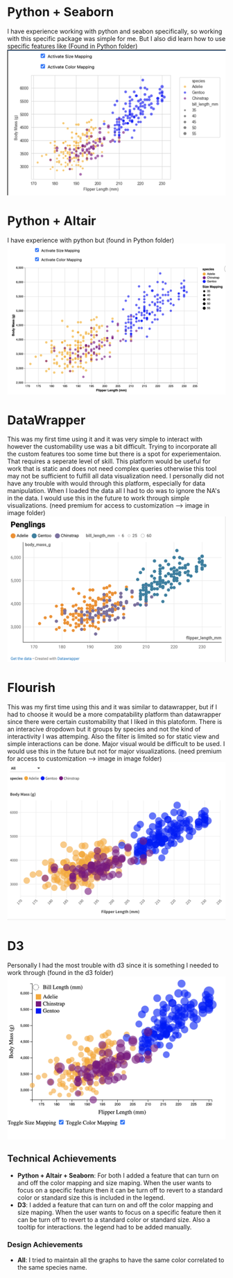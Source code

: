 # Python + Seaborn
I have experience working with python and seabon specifically, so working with this specific package was simple for me. But I also did learn how to use specific features like
(Found in Python folder)
![Seaborn](img/seaborn.png)


# Python + Altair
I have experience with python but
(found in Python folder) 
![Altair](img/altair.png)

# DataWrapper
This was my first time using it and it was very simple to interact with however the customability use was a bit difficult. Trying to incorporate all the custom features too some time but there is a spot for experiementaion. That requires a seperate level of skill. This platform would be useful for work that is static and does not need complex queries otherwise this tool may not be sufficient to fulfill all data visualization need. I personally did not have any trouble with would through this platform, especially for data manipulation. When I loaded the data all I had to do was to ignore the NA's in the data. I would use this in the future to work through simple visualizations. (need premium for access to customization --> image in image folder)
![datawrapper](img/datawrapper.png)

# Flourish
This was my first time using this and it was similar to datawrapper, but if I had to choose it would be a more compatability platform than datawrapper since there were certain customability that I liked in this platoform. There is an interacive dropdown but it groups by species and not the kind of interactivity I was attemping. Also the filter is limited so for static view and simple interactions can be done. Major visual would be difficult to be used. I would use this in the future but not for major visualizations. 
(need premium for access to customization --> image in image folder)
![Flourish](img/flourish.png)

# D3
Personally I had the most trouble with d3 since it is something I needed to work through
(found in the d3 folder)
![d3](img/d3.png)



## Technical Achievements
- **Python + Altair + Seaborn**: For both I added a feature that can turn on and off the color mapping and size maping. When the user wants to focus on a specific feature then it can be turn off to revert to a standard color or standard size this is included in the legend. 
- **D3**: I added a feature that can turn on and off the color mapping and size maping. When the user wants to focus on a specific feature then it can be turn off to revert to a standard color or standard size. Also a tooltip for interactions. the legend had to be added manually.


### Design Achievements
- **All**: I tried to maintain all the graphs to have the same color correlated to the same species name.